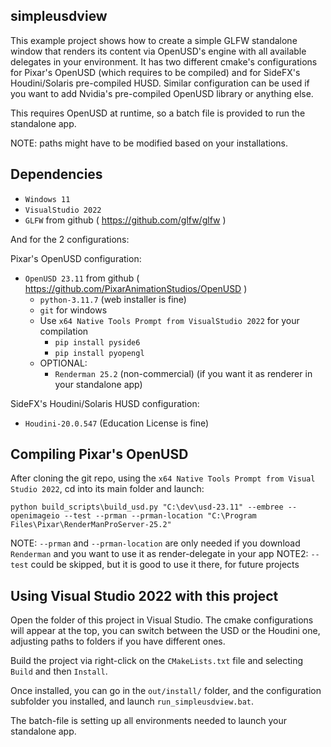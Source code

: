 simpleusdview
-------------

This example project shows how to create a simple GLFW standalone window that renders its content via OpenUSD's engine with all available delegates in your environment.
It has two different cmake's configurations for Pixar's OpenUSD (which requires to be compiled) and for SideFX's Houdini/Solaris pre-compiled HUSD.
Similar configuration can be used if you want to add Nvidia's pre-compiled OpenUSD library or anything else.

This requires OpenUSD at runtime, so a batch file is provided to run the standalone app.

NOTE: paths might have to be modified based on your installations.

Dependencies
------------

- `Windows 11`
- `VisualStudio 2022`
- `GLFW` from github ( https://github.com/glfw/glfw )

And for the 2 configurations:

Pixar's OpenUSD configuration:
- `OpenUSD 23.11` from github ( https://github.com/PixarAnimationStudios/OpenUSD )
  - `python-3.11.7` (web installer is fine)
  - `git` for windows
  - Use `x64 Native Tools Prompt from VisualStudio 2022` for your compilation
    - `pip install pyside6`
    - `pip install pyopengl`
  - OPTIONAL:
    - `Renderman 25.2` (non-commercial) (if you want it as renderer in your standalone app)

SideFX's Houdini/Solaris HUSD configuration:
- `Houdini-20.0.547` (Education License is fine)

Compiling Pixar's OpenUSD
-------------------------

After cloning the git repo, using the `x64 Native Tools Prompt from Visual Studio 2022`, cd into its main folder and launch:

```
python build_scripts\build_usd.py "C:\dev\usd-23.11" --embree --openimageio --test --prman --prman-location "C:\Program Files\Pixar\RenderManProServer-25.2"
```

NOTE: `--prman` and `--prman-location` are only needed if you download `Renderman` and you want to use it as render-delegate in your app
NOTE2: `--test` could be skipped, but it is good to use it there, for future projects

Using Visual Studio 2022 with this project
------------------------------------------

Open the folder of this project in Visual Studio.
The cmake configurations will appear at the top, you can switch between the USD or the Houdini one, adjusting paths to folders if you have different ones.

Build the project via right-click on the `CMakeLists.txt` file and selecting `Build` and then `Install`.

Once installed, you can go in the `out/install/` folder, and the configuration subfolder you installed, and launch `run_simpleusdview.bat`.

The batch-file is setting up all environments needed to launch your standalone app.
